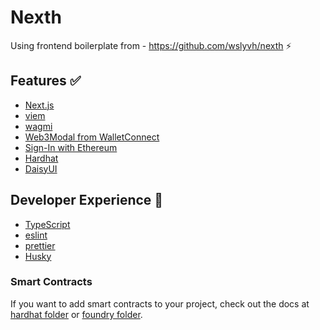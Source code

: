 # Nexth

Using frontend boilerplate from - https://github.com/wslyvh/nexth ⚡

## Features ✅

- [Next.js](https://nextjs.org/docs)
- [viem](https://viem.sh/)
- [wagmi](https://wagmi.sh/)
- [Web3Modal from WalletConnect](https://docs.walletconnect.com/)
- [Sign-In with Ethereum](https://www.login.xyz/)
- [Hardhat](https://hardhat.org/)
- [DaisyUI](https://chakra-ui.com/)

## Developer Experience 🧰

- [TypeScript](https://www.typescriptlang.org/)
- [eslint](https://eslint.org/)
- [prettier](https://prettier.io/)
- [Husky](https://typicode.github.io/husky/)

### Smart Contracts

If you want to add smart contracts to your project, check out the docs at [hardhat folder](./hardhat) or [foundry folder](./foundry).
